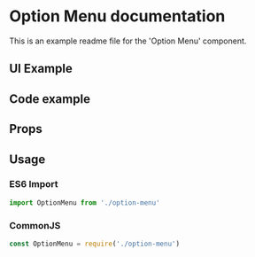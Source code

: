 # Option Menu documentation

This is an example readme file for the 'Option Menu' component.

## UI Example

<!-- STORY -->

## Code example

<!-- SOURCE -->

## Props

<!-- PROPS -->

## Usage

### ES6 Import
```js
import OptionMenu from './option-menu'
```

### CommonJS

```js
const OptionMenu = require('./option-menu')
